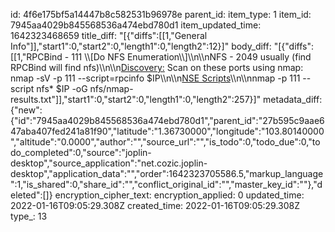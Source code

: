 id: 4f6e175bf5a14447b8c582531b96978e
parent_id: 
item_type: 1
item_id: 7945aa4029b845568536a474ebd780d1
item_updated_time: 1642323468659
title_diff: "[{\"diffs\":[[1,\"General Info\"]],\"start1\":0,\"start2\":0,\"length1\":0,\"length2\":12}]"
body_diff: "[{\"diffs\":[[1,\"RPCBind - 111 \\\\[Do NFS Enumeration\\\\]\\\n\\\nNFS - 2049 usually (find RPCBind will find nfs)\\\n\\\n<ins>Discovery:</ins> Scan on these ports using nmap: nmap -sV -p 111 --script=rpcinfo $IP\\\n\\\n<ins>NSE Scripts</ins>\\\n\\\nnmap -p 111 --script nfs* $IP -oG nfs/nmap-results.txt\"]],\"start1\":0,\"start2\":0,\"length1\":0,\"length2\":257}]"
metadata_diff: {"new":{"id":"7945aa4029b845568536a474ebd780d1","parent_id":"27b595c9aae647aba407fed241a81f90","latitude":"1.36730000","longitude":"103.80140000","altitude":"0.0000","author":"","source_url":"","is_todo":0,"todo_due":0,"todo_completed":0,"source":"joplin-desktop","source_application":"net.cozic.joplin-desktop","application_data":"","order":1642323705586.5,"markup_language":1,"is_shared":0,"share_id":"","conflict_original_id":"","master_key_id":""},"deleted":[]}
encryption_cipher_text: 
encryption_applied: 0
updated_time: 2022-01-16T09:05:29.308Z
created_time: 2022-01-16T09:05:29.308Z
type_: 13